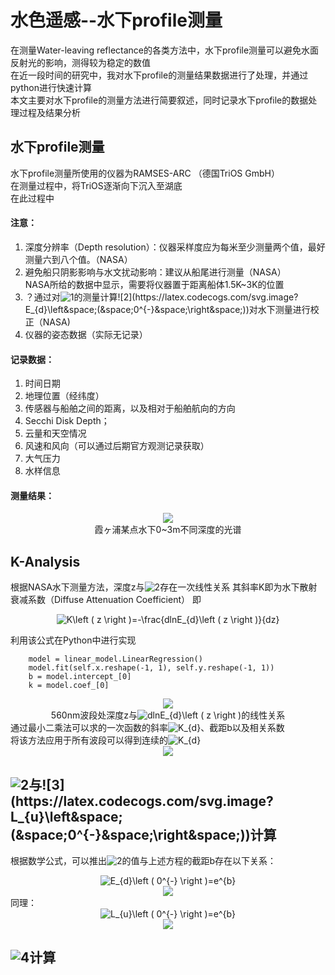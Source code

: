 # 水色遥感--水下profile测量
在测量Water-leaving reflectance的各类方法中，水下profile测量可以避免水面反射光的影响，测得较为稳定的数值  
在近一段时间的研究中，我对水下profile的测量结果数据进行了处理，并通过python进行快速计算  
本文主要对水下profile的测量方法进行简要叙述，同时记录水下profile的数据处理过程及结果分析  

## 水下profile测量
水下profile测量所使用的仪器为RAMSES-ARC （德国TriOS GmbH）  
在测量过程中，将TriOS逐渐向下沉入至湖底  
在此过程中
#### 注意：  
1. 深度分辨率（Depth resolution）：仪器采样度应为每米至少测量两个值，最好测量六到八个值。（NASA）
2. 避免船只阴影影响与水文扰动影响：建议从船尾进行测量（NASA）  
    NASA所给的数据中显示，需要将仪器置于距离船体1.5K~3K的位置
4. ？通过对![1](https://latex.codecogs.com/svg.image?E_{d}\left&spacej;(&space;0^{&plus;}&space;\right&space;))的测量计算![2](https://latex.codecogs.com/svg.image?E_{d}\left&space;(&space;0^{-}&space;\right&space;))对水下测量进行校正（NASA)
5. 仪器的姿态数据（实际无记录）

#### 记录数据：
1. 时间日期
2. 地理位置（经纬度）
3. 传感器与船舶之间的距离，以及相对于船舶航向的方向
4. Secchi Disk Depth；
5. 云量和天空情况
6. 风速和风向（可以通过后期官方观测记录获取）
7. 大气压力
8. 水样信息

#### 测量结果：
<div align=center><img src="https://github.com/wudong1997/myresearch/blob/main/underwaterprofile.png"></div>
<div align=center>霞ヶ浦某点水下0~3m不同深度的光谱</div>

## K-Analysis
根据NASA水下测量方法，深度z与![2](https://latex.codecogs.com/svg.image?lnE_{d}\left&space;(&space;z&space;\right&space;))存在一次线性关系  
其斜率K即为水下散射衰减系数（Diffuse Attenuation Coefficient）
即  
<div align=center><img src="https://latex.codecogs.com/svg.image?K\left&space;(&space;z&space;\right&space;)=-\frac{dlnE_{d}\left&space;(&space;z&space;\right&space;)}{dz}" title="K\left ( z \right )=-\frac{dlnE_{d}\left ( z \right )}{dz}" /></div>

利用该公式在Python中进行实现  
```
    model = linear_model.LinearRegression()
    model.fit(self.x.reshape(-1, 1), self.y.reshape(-1, 1))
    b = model.intercept_[0]
    k = model.coef_[0]
```
<div align=center><img src="https://github.com/wudong1997/myresearch/blob/pic/%E5%9B%9E%E5%BD%92.png"></div>
<div align=center>560nm波段处深度z与<img src="https://latex.codecogs.com/svg.image?dlnE_{d}\left&space;(&space;z&space;\right&space;)" title="dlnE_{d}\left ( z \right )" />的线性关系</div>
<div>通过最小二乘法可以求的一次函数的斜率<img src="https://latex.codecogs.com/svg.image?K_{d}" title="K_{d}" />、截距b以及相关系数</div>
  
<div>将该方法应用于所有波段可以得到连续的<img src="https://latex.codecogs.com/svg.image?K_{d}" title="K_{d}" /></div>
<div align=center><img src="https://github.com/wudong1997/myresearch/blob/pic/diffuse atten co.png"></div>

## ![2](https://latex.codecogs.com/svg.image?E_{d}\left&space;(&space;0^{-}&space;\right&space;))与![3](https://latex.codecogs.com/svg.image?L_{u}\left&space;(&space;0^{-}&space;\right&space;))计算
根据数学公式，可以推出![2](https://latex.codecogs.com/svg.image?E_{d}\left&space;(&space;0^{-}&space;\right&space;))的值与上述方程的截距b存在以下关系：
<div align=center><img src="https://latex.codecogs.com/svg.image?E_{d}\left&space;(&space;0^{-}&space;\right&space;)=e^{b}" title="E_{d}\left ( 0^{-} \right )=e^{b}" /></div>
<div align=center><img src="https://github.com/wudong1997/myresearch/blob/pic/ed0.png"></div>
同理：
<div align=center><img src="https://latex.codecogs.com/svg.image?L_{u}\left&space;(&space;0^{-}&space;\right&space;)=e^{b}" title="L_{u}\left ( 0^{-} \right )=e^{b}" /></div>
<div align=center><img src="https://github.com/wudong1997/myresearch/blob/pic/lu0.png"></div>

## ![4](https://latex.codecogs.com/svg.image?R_{rs}\left&space;(&space;0^{&plus;}&space;\right&space;))计算
